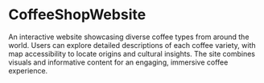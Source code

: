# CoffeeShopWebsite
An interactive website showcasing diverse coffee types from around the world. Users can explore detailed descriptions of each coffee variety, with map accessibility to locate origins and cultural insights. The site combines visuals and informative content for an engaging, immersive coffee experience.
